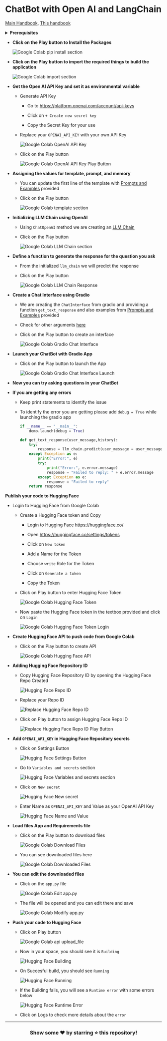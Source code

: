 # ChatBot with Open AI and LangChain

[Main Handbook](https://inky-ironclad-8d2.notion.site/Generative-AI-Workshop-bfb0123ccf6945ebbfa5bf3328917423), [This handbook](https://inky-ironclad-8d2.notion.site/ChatBot-with-Open-AI-and-LangChain-Handbook-36aee0b81838457e91a14c4ddf3378ce)

<details>
<summary><b>Prerequisites</b></summary>

- **Existing Open AI Account:**

    - Check whether you have a limit to using the Open AI API

    - The below screenshot indicated it is expired by June 1. So, you need to create a new account.

        ![Free trail expired](./images/free-usage-expired-open-ai-api.png)

    - Check your API key usage <a href="https://platform.openai.com/account/usage" target="_blank">here</a>

- **Creating Open AI Account with New Mail and New Phone Number:**

    - Open <a href="https://openai.com/" target="_blank">https://openai.com</a>

    - Click on `Sign Up` button

    - Choose your preffered Sign Up method

    - After logged in click <a href="https://platform.openai.com/apps" target="_blank">here</a> to see below options

        ![OpenAI Options](./images/openai-options.png)

- **Create a Hugging Face Account**
    
    - Open [https://huggingface.co/](https://huggingface.co/)

    - Click on `Sign Up` button

    - Enter your details and Click on `Sign Up` button

    - Verify your email address

- **Create a New Space in Hugging Face Account**
    
    - Click on Profile icon top right

        ![Hugging face profile icon](./images/hugging-face-profile-icon.png)
    
    - Click on `New Space`

        ![Hugging face new space](./images/hugging-face-new-space.png)

    - Enter below details of your new space

        ![Hugging face new space details](./images/hugging-face-new-space-details.png)

- **Open the below provided Colab link**

    <a href="https://colab.research.google.com/drive/1miK4Xbqv9lYkfe0z6jMh41fA_itulAA0?usp=sharing" target="_blank"><img src="https://colab.research.google.com/assets/colab-badge.svg" alt="Open In Colab"/></a>


- **Copying Code to your Google Drive**

    - On the top left corner of Google Colab Notebook you can find `File`, click on it

        ![Google Colab File Section](./images/google-colab-file-section.png)

    - Click on `Save a copy in Drive`

        ![Google Colab Save a copy in Drive](./images/google-colab-save-a-copy-in-drive.png)
    
    - If you are not logged in to your Google Account, please log into it.

    - Once you are successfully logged in a new Google Colab Notebook with the given code will be opened
</details>

- **Click on the Play button to Install the Packages**

    ![Google Colab pip install section](./images/google-colab-pip-install-section.png)

- **Click on the Play button to import the required things to build the application**

    ![Google Colab import section](./images/google-colab-import-section.png)

- **Get the Open AI API Key and set it as environmental variable**

    - Generate API Key

        -  Go to <a href="https://platform.openai.com/account/api-keys" target="_blank">https://platform.openai.com/account/api-keys</a>

        - Click on `+ Create new secret key`

        - Copy the Secret Key for your use

    - Replace your `OPENAI_API_KEY` with your own API Key

        ![Google Colab OpenAI API Key](./images/google-colab-openai-api-key.png)

    - Click on the Play button

        ![Google Colab OpenAI API Key Play Button](./images/google-colab-openai-api-key-play.png)

- **Assigning the values for template, prompt, and memory**

    - You can update the first line of the template with <a href="./prompts-and-examples.md" target="_blank">Prompts and Examples</a> provided

    - Click on the Play button

        ![Google Colab template section](./images/google-colab-template-section.png)

- **Initializing LLM Chain using OpenAI**

    - Using `ChatOpenAI` method we are creating an <a href="https://js.langchain.com/docs/api/chains/classes/LLMChain" target="_blank">LLM Chain</a>

    - Click on the Play button

        ![Google Colab LLM Chain section](./images/google-colab-llm-chain-section.png)

- **Define a function to generate the response for the question you ask**

    - From the initialized `llm_chain` we will predict the response

    - Click on the Play button

        ![Google Colab LLM Chain Response](./images/google-colab-llm-chain-response.png)

- **Create a Chat Interface using Gradio**

    - We are creating the `ChatInterface` from gradio and providing a function `get_text_response` and also examples from <a href="./prompts-and-examples.md" target="_blank">Prompts and Examples</a> provided

    - Check for other arguments <a href="https://www.gradio.app/docs/chatinterface" target="_blank">here</a>

    - Click on the Play button to create an interface

        ![Google Colab Gradio Chat Interface](./images/google-colab-gradio-chat-interface.png)

- **Launch your ChatBot with Gradio App**

    - Click on the Play button to launch the App

        ![Google Colab Gradio Chat Interface Launch](./images/google-colab-gradio-chat-interface-launch.png)

- **Now you can try asking questions in your ChatBot**

- **If you are getting any errors**

    -  Keep print statements to identify the issue

    - To identify the error you are getting please add `debug = True` while launching the gradio app

        ```python
        if __name__ == "__main__":
            demo.launch(debug = True)
        ```

        ```python
        def get_text_response(user_message,history):
            try:
                response = llm_chain.predict(user_message = user_message)
            except Exception as e:
                print("Error:", e)
                try:
                    print("Error:", e.error.message)
                    response = "Failed to reply: " + e.error.message
                except Exception as e:
                    response = "Failed to reply"
            return response
        ```

**Publish your code to Hugging Face**

- Login to Hugging Face from Google Colab

    - Create a Hugging Face token and Copy

        - Login to Hugging Face <a href="https://huggingface.co/" target="_blank">https://huggingface.co/</a>

        - Open <a href="https://huggingface.co/settings/tokens" target="_blank">https://huggingface.co/settings/tokens</a>

        - Click on `New token`

        - Add a Name for the Token

        - Choose `write` Role for the Token

        - Click on `Generate a token`

        - Copy the Token

    - Click on Play button to enter Hugging Face Token

        ![Google Colab Hugging Face Token](./images/google-colab-hugging-face-token.png)

    - Now paste the Hugging Face token in the textbox provided and click on `Login`

        ![Google Colab Hugging Face Token Login](./images/google-colab-hugging-face-token-login.png)

- **Create Hugging Face API to push code from Google Colab**

    - Click on the Play button to create API

        ![Google Colab Hugging Face API](./images/google-colab-hugging-face-api.png)

- **Adding Hugging Face Repository ID**

    - Copy Hugging Face Repository ID by opening the Hugging Face Repo Created

        ![Hugging Face Repo ID](./images/hugging-face-repo-id.png)

    - Replace your Repo ID

        ![Replace Hugging Face Repo ID](./images/replace-hugging-face-repo-id.png)

    - Click on Play button to assign Hugging Face Repo ID

        ![Replace Hugging Face Repo ID Play Button](./images/replace-hugging-face-repo-id-play.png)

- **Add `OPENAI_API_KEY` in Hugging Face Repository secrets**

    - Click on Settings Button

        ![Hugging Face Settings Button](./images/hugging-face-settings-button.png)

    - Go to `Variables and secrets` section

        ![Hugging Face Variables and secrets section](./images/hugging-face-variables-and-secrets-section.png)

    - Click on `New secret`

        ![Hugging Face New secret](./images/hugging-face-new-secret.png)

    - Enter Name as `OPENAI_API_KEY` and Value as your OpenAI API Key

        ![Hugging Face Name and Value](./images/hugging-face-name-and-value.png)

- **Load files App and Requirements file**

    - Click on the Play button to download files

        ![Google Colab Download Files](./images/google-colab-download-files.png)

    - You can see downloaded files here

        ![Google Colab Downloaded Files](./images/google-colab-downloaded-files.png)

- **You can edit the downloaded files**

    - Click on the `app.py` file

        ![Google Colab Edit app.py](./images/google-colab-edit-app-py.png)

    - The file will be opened and you can edit there and save

        ![Google Colab Modify app.py](./images/google-colab-modify-app-py.png)

- **Push your code to Hugging Face**

    - Click on Play button

        ![Google Colab api upload_file](./images/hugging-face-push-code.png)

    - Now in your space, you should see it is `Building`

        ![Hugging Face Building](./images/hugging-face-building.png)

    - On Succesful build, you should see `Running`

        ![Hugging Face Running](./images/hugging-face-running.png)

    - If the Building fails, you will see a `Runtime error` with some errors below

        ![Hugging Face Runtime Error](./images/hugging-face-runtime-error.png)

    - Click on Logs to check more details about the `error`

---

<h3 align = 'center'>Show some ❤️ by starring ⭐ this repository!</h3>
